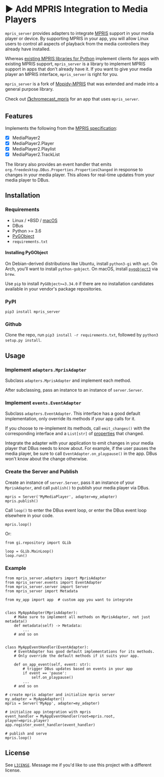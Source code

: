 # ▶️ Add MPRIS Integration to Media Players
`mpris_server` provides adapters to integrate [MPRIS](https://specifications.freedesktop.org/mpris-spec/2.2/) support in your media player or device. By supporting MPRIS in your app, you will allow Linux users to control all aspects of playback from the media controllers they already have installed.

Whereas [existing MPRIS libraries for Python](https://github.com/hugosenari/mpris2) implement clients for apps with existing MPRIS support, `mpris_server` is a library to implement MPRIS support in apps that don't already have it. If you want to give your media player an MPRIS interface, `mpris_server` is right for you.

`mpris_server` is a fork of [Mopidy-MPRIS](https://github.com/mopidy/mopidy-mpris) that was extended and made into a general purpose library.

Check out [📺chromecast_mpris](https://github.com/alexdelorenzo/chromecast_mpris) for an app that uses `mpris_server`.

## Features
Implements the following from the [MPRIS specification](https://specifications.freedesktop.org/mpris-spec/2.2/):
  * [x] MediaPlayer2
  * [x] MediaPlayer2.Player
  * [x] MediaPlayer2.Playlist
  * [x] MediaPlayer2.TrackList
  
The library also provides an event handler that emits `org.freedesktop.DBus.Properties.PropertiesChanged` in response to changes in your media player. This allows for real-time updates from your media player to DBus.

## Installation
### Requirements
 - Linux / *BSD / [macOS](https://github.com/zbentley/dbus-osx-examples)
 - DBus
 - Python >= 3.6
 - [PyGObject](https://pypi.org/project/PyGObject/)
 - `requirements.txt`
 
#### Installing PyGObject
On Debian-derived distributions like Ubuntu, install `python3-gi` with `apt`. On Arch, you'll want to install `python-gobject`. On macOS, install [`pygobject3`](https://formulae.brew.sh/formula/pygobject3) via `brew`.

Use `pip` to install `PyGObject>=3.34.0` if there are no installation candidates available in your vendor's package repositories.

### PyPI
`pip3 install mpris_server`

### Github
Clone the repo, run `pip3 install -r requirements.txt`, followed by `python3 setup.py install`. 

## Usage
### Implement `adapters.MprisAdapter`
Subclass `adapters.MprisAdapter` and implement each method.

After subclassing, pass an instance to an instance of `server.Server`.

### Implement `events.EventAdapter`
Subclass `adapters.EventAdapter`. This interface has a good default implementation, only override its methods if your app calls for it.

If you choose to re-implement its methods, call `emit_changes()` with the corresponding interface and a `List[str]` of [properties](https://specifications.freedesktop.org/mpris-spec/2.2/Player_Interface.html) that changed.

Integrate the adapter with your application to emit changes in your media player that DBus needs to know about. For example, if the user pauses the media player, be sure to call `EventAdapter.on_playpause()` in the app. DBus won't know about the change otherwise.

### Create the Server and Publish
Create an instance of `server.Server`, pass it an instance of your `MprisAdapter`, and call `publish()` to publish your media player via DBus.

```python3
mpris = Server('MyMediaPlayer', adapter=my_adapter)
mpris.publish() 
```

Call `loop()` to enter the DBus event loop, or enter the DBus event loop elsewhere in your code. 
```python3
mpris.loop() 
```

Or: 
```python3
from gi.repository import GLib

loop = GLib.MainLoop()
loop.run()
```

### Example
```python3
from mpris_server.adapters import MprisAdapter
from mpris_server.events import EventAdapter
from mpris_server.server import Server
from mpris_server import Metadata

from my_app import app  # custom app you want to integrate


class MyAppAdapter(MprisAdapter):
    # Make sure to implement all methods on MprisAdapter, not just metadata()
    def metadata(self) -> Metadata:
        ...
    # and so on


class MyAppEventHandler(EventAdapter):
    # EventAdapter has good default implementations for its methods.
    # Only override the default methods if it suits your app.
    
    def on_app_event(self, event: str):
        # trigger DBus updates based on events in your app
        if event == 'pause':
            self.on_playpause()
        ...
    # and so on

# create mpris adapter and initialize mpris server
my_adapter = MyAppAdapter()
mpris = Server('MyApp', adapter=my_adapter)

# initialize app integration with mpris
event_handler = MyAppEventHandler(root=mpris.root, player=mpris.player)
app.register_event_handler(event_handler)

# publish and serve
mpris.loop()
```

## License
See [`LICENSE`](/LICENSE). Message me if you'd like to use this project with a different license.
